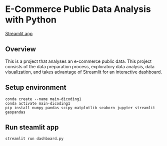 # E-Commerce Public Data Analysis with Python

[Streamlit app](https://axellsiagian-ecommerce-analysis.streamlit.app/)

## Overview
This is a project that analyses an e-commerce public data. This project consists of the data preparation process, exploratory data analysis, data visualization, and takes advantage of Streamlit for an interactive dashboard.

## Setup environment
```
conda create --name main-dicoding1
conda activate main-dicoding1
pip install numpy pandas scipy matplotlib seaborn jupyter streamlit geopandas
```

## Run steamlit app
```
streamlit run dashboard.py
```
